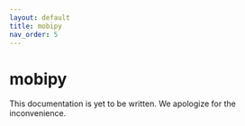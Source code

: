 ```yaml
---
layout: default
title: mobipy
nav_order: 5
---
```


# mobipy

This documentation is yet to be written. We apologize for the inconvenience.